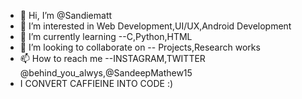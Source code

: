 - 👋 Hi, I’m @Sandiematt
- 👀 I’m interested in Web Development,UI/UX,Android Development
- 🌱 I’m currently learning --C,Python,HTML
- 💞️ I’m looking to collaborate on -- Projects,Research works
- 📫 How to reach me --INSTAGRAM,TWITTER @behind_you_alwys,@SandeepMathew15
-   I CONVERT CAFFIEINE INTO CODE    :)
<!---
Sandiematt/Sandiematt is a ✨ special ✨ repository because its `README.md` (this file) appears on your GitHub profile.
You can click the Preview link to take a look at your changes.
--->
